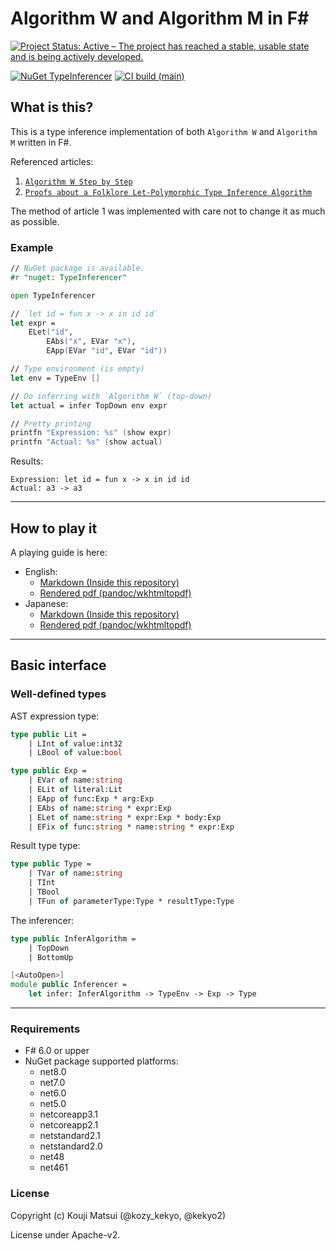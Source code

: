 # Algorithm W and Algorithm M in F#

[![Project Status: Active – The project has reached a stable, usable state and is being actively developed.](https://www.repostatus.org/badges/latest/active.svg)](https://www.repostatus.org/#active)

[![NuGet TypeInferencer](https://img.shields.io/nuget/v/TypeInferencer.svg?style=flat)](https://www.nuget.org/packages/TypeInferencer)
[![CI build (main)](https://github.com/kekyo/TypeInferencer/workflows/.NET/badge.svg?branch=main)](https://github.com/kekyo/TypeInferencer/actions?query=branch%3Amain)

## What is this?

This is a type inference implementation of both `Algorithm W` and `Algorithm M` written in F#.

Referenced articles:

1. [`Algorithm W Step by Step`](http://citeseerx.ist.psu.edu/viewdoc/download?doi=10.1.1.65.7733&rep=rep1&type=pdf)
2. [`Proofs about a Folklore Let-Polymorphic Type
Inference Algorithm`](https://citeseerx.ist.psu.edu/viewdoc/download?doi=10.1.1.29.4595&rep=rep1&type=pdf)

The method of article 1 was implemented with care not to change it as much as possible.

### Example

```fsharp
// NuGet package is available.
#r "nuget: TypeInferencer"

open TypeInferencer

// `let id = fun x -> x in id id`
let expr =
    ELet("id",
        EAbs("x", EVar "x"),
        EApp(EVar "id", EVar "id"))

// Type environment (is empty)
let env = TypeEnv []

// Do inferring with `Algorithm W` (top-down)
let actual = infer TopDown env expr

// Pretty printing
printfn "Expression: %s" (show expr)
printfn "Actual: %s" (show actual)
```

Results:

```
Expression: let id = fun x -> x in id id
Actual: a3 -> a3
```

---

## How to play it

A playing guide is here:

* English:
  * [Markdown (Inside this repository)](docs/HowToPlay_en.md)
  * [Rendered pdf (pandoc/wkhtmltopdf)](docs/HowToPlay_en.pdf)
* Japanese:
  * [Markdown (Inside this repository)](docs/HowToPlay_ja.md)
  * [Rendered pdf (pandoc/wkhtmltopdf)](docs/HowToPlay_ja.pdf)

---

## Basic interface

### Well-defined types

AST expression type:

```fsharp
type public Lit =
    | LInt of value:int32
    | LBool of value:bool

type public Exp =
    | EVar of name:string
    | ELit of literal:Lit
    | EApp of func:Exp * arg:Exp
    | EAbs of name:string * expr:Exp
    | ELet of name:string * expr:Exp * body:Exp
    | EFix of func:string * name:string * expr:Exp
```

Result type type:

```fsharp
type public Type =
    | TVar of name:string
    | TInt
    | TBool
    | TFun of parameterType:Type * resultType:Type
```

The inferencer:

```fsharp
type public InferAlgorithm =
    | TopDown
    | BottomUp

[<AutoOpen>]
module public Inferencer =
    let infer: InferAlgorithm -> TypeEnv -> Exp -> Type
```

---

### Requirements

* F# 6.0 or upper
* NuGet package supported platforms:
  * net8.0
  * net7.0
  * net6.0
  * net5.0
  * netcoreapp3.1
  * netcoreapp2.1
  * netstandard2.1
  * netstandard2.0
  * net48
  * net461

### License

Copyright (c) Kouji Matsui (@kozy_kekyo, @kekyo2)

License under Apache-v2.
